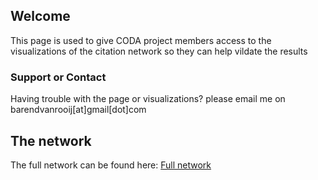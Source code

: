 ## Welcome

This page is used to give CODA project members access to the visualizations of the citation network so they can help vildate the results 


### Support or Contact

Having trouble with the page or visualizations? please email me on barendvanrooij[at]gmail[dot]com


## The network

The full network can be found here:
[Full network](CODANetworkWithCommunities.html)


